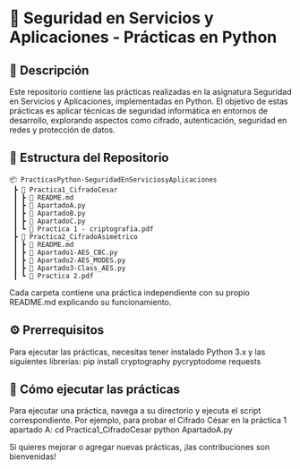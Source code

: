 # 🔐 Seguridad en Servicios y Aplicaciones - Prácticas en Python

## 📌 Descripción
Este repositorio contiene las prácticas realizadas en la asignatura Seguridad en Servicios y Aplicaciones, implementadas en Python.
El objetivo de estas prácticas es aplicar técnicas de seguridad informática en entornos de desarrollo, explorando aspectos como cifrado, autenticación, seguridad en redes y protección de datos.

## 📂 Estructura del Repositorio
```
📦 PracticasPython-SeguridadEnServiciosyAplicaciones
 ┣ 📂 Practica1_CifradoCesar
 ┃ ┣ 📜 README.md
 ┃ ┣ 📜 ApartadoA.py
 ┃ ┣ 📜 ApartadoB.py
 ┃ ┣ 📜 ApartadoC.py
 ┃ ┗ 📄 Practica 1 - criptografía.pdf
 ┣ 📂 Practica2_CifradoAsimétrico
 ┃ ┣ 📜 README.md
 ┃ ┣ 📜 Apartado1-AES_CBC.py
 ┃ ┣ 📜 Apartado2-AES_MODES.py
 ┃ ┣ 📜 Apartado3-Class_AES.py
 ┃ ┗ 📄 Practica 2.pdf
 ```
Cada carpeta contiene una práctica independiente con su propio README.md explicando su funcionamiento.

## ⚙️ Prerrequisitos
Para ejecutar las prácticas, necesitas tener instalado Python 3.x y las siguientes librerías:
pip install cryptography pycryptodome requests

## 🚀 Cómo ejecutar las prácticas
Para ejecutar una práctica, navega a su directorio y ejecuta el script correspondiente. Por ejemplo, para probar el Cifrado César en la práctica 1 apartado A:
cd Practica1_CifradoCesar
python ApartadoA.py

Si quieres mejorar o agregar nuevas prácticas, ¡las contribuciones son bienvenidas!
